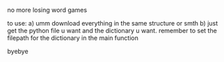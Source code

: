 no more losing word games

to use:
a) umm download everything in the same structure or smth
b) just get the python file u want and the dictionary u want. remember to set the filepath for the dictionary in the main function

byebye
